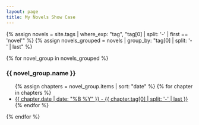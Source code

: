 ```yaml
---
layout: page
title: My Novels Show Case
---
```


{% assign novels = site.tags | where_exp: "tag", "tag[0] | split: '-' | first == 'novel'" %}
{% assign novels_grouped = novels | group_by: "tag[0] | split: '-' | last" %}

{% for novel_group in novels_grouped %}
  <h3>{{ novel_group.name }}</h3>
  <ul>
    {% assign chapters = novel_group.items | sort: "date" %}
    {% for chapter in chapters %}
      <li><a href="{{ chapter.url }}">{{ chapter.date | date: "%B %Y" }} - {{ chapter.tag[0] | split: '-' | last }}</a></li>
    {% endfor %}
  </ul>
{% endfor %}

